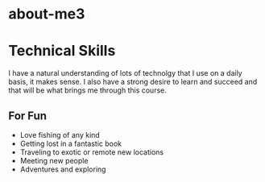 # about-me3
# Technical Skills

I have a natural understanding of lots of technolgy that I use on a daily basis, it makes sense.
I also have a strong desire to learn and succeed and that will be what brings me through this course.

## For Fun
* Love fishing of any kind
* Getting lost in a fantastic book
* Traveling to exotic or remote new locations
* Meeting new people
* Adventures and exploring
